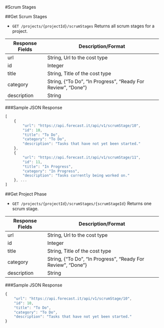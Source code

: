 #Scrum Stages

##Get Scrum Stages

* `GET /projects/{projectId}/scrumStages` Returns all scrum stages for a project.

|Response Fields | Description/Format|
|------------ | -------------|
|url | String, Url to the cost type|
|id | Integer|
|title | String, Title of the cost type|
|category | String, {“To Do”, “In Progress”, “Ready For Review”, “Done”}| 
|description | String|

###Sample JSON Response
```javascript
[
    {
	    "url": "https://api.forecast.it/api/v1/scrumStage/10",
	    "id": 10,
	    "title": "To Do",
	    "category": "To Do",
	    "description": "Tasks that have not yet been started."
    },
    {
		"url": "https://api.forecast.it/api/v1/scrumStage/11",
		"id": 11,
		"title": "In Progress",
		"category": "In Progress",
		"description": "Tasks currently being worked on."
	}, ...
]
```

##Get Project Phase

* `GET /projects/{projectId}/scrumStages/{scrumStageId}` Returns one scrum stage.

|Response Fields | Description/Format|
|------------ | -------------|
|url | String, Url to the cost type|
|id | Integer|
|title | String, Title of the cost type|
|category | String, {“To Do”, “In Progress”, “Ready For Review”, “Done”}| 
|description | String|

###Sample JSON Response
```javascript
{
	"url": "https://api.forecast.it/api/v1/scrumStage/10",
	"id": 10,
	"title": "To Do",
	"category": "To Do",
	"description": "Tasks that have not yet been started."
}
```